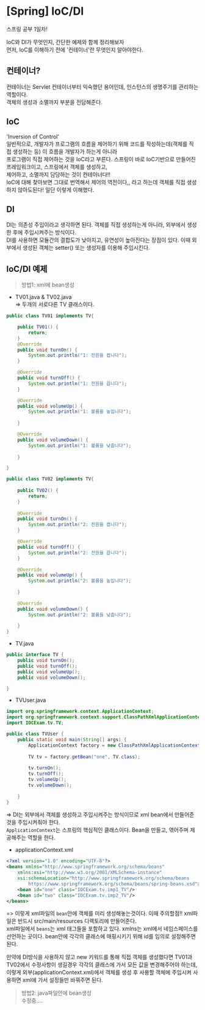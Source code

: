 # [Spring] IoC/DI  
스프링 공부 1일차!     

IoC와 DI가 무엇인지, 간단한 예제와 함께 정리해보자  
먼저, IoC를 이해하기 전에 '컨테이너'란 무엇인지 알아야한다.  

## 컨테이너?
컨테이너는 Servlet 컨테이너부터 익숙했던 용어인데, 인스턴스의 생명주기를 관리하는 역할이다.  
객체의 생성과 소멸까지 부분을 전담해준다.  

## IoC  
'Inversion of Control'  
일반적으로, 개발자가 프로그램의 흐름을 제어하기 위해 코드를 작성하는데(객체를 직접 생성하는 등) 이 흐름을 개발자가 하는게 아니라  
프로그램이 직접 제어하는 것을 IoC라고 부른다. 스프링이 바로 IoC기반으로 만들어진 프레임워크이고, 스프링에서 객체를 생성하고,  
제어하고, 소멸까지 담당하는 것이 컨테이너다!!  
IoC에 대해 찾아보면 그대로 번역해서 제어의 역전이다,, 라고 하는데 객체를 직접 생성하지 않아도된다! 일단 이렇게 이해했다.  

## DI
DI는 의존성 주입이라고 생각하면 된다. 객체를 직접 생성하는게 아니라, 외부에서 생성한 후에 주입시켜주는 방식이다.  
DI를 사용하면 모듈간의 결합도가 낮아지고, 유연성이 높아진다는 장점이 있다. 이때 외부에서 생성된 객체는 setter() 또는 생성자를 이용해 주입시킨다.  

## IoC/DI 예제  
> 방법1: xml에 bean생성  
- TV01.java & TV02.java  
=> 두개의 서로다른 TV 클래스이다.  
```java
public class TV01 implements TV{

	public TV01() {
		return;
	}
	@Override
	public void turnOn() {
		System.out.println("1: 전원을 켭니다");		
	}

	@Override
	public void turnOff() {
		System.out.println("1: 전원을 끕니다");		
	}

	@Override
	public void volumeUp() {
		System.out.println("1: 볼륨을 높입니다");
		
	}

	@Override
	public void volumeDown() {
		System.out.println("1: 볼륨을 낮춥니다");
		
	}

}
```
```java
public class TV02 implements TV{
	
	public TV02() {
		return;
	}
	
	@Override
	public void turnOn() {
		System.out.println("2: 전원을 켭니다");		
	}

	@Override
	public void turnOff() {
		System.out.println("2: 전원을 끕니다");		
	}

	@Override
	public void volumeUp() {
		System.out.println("2: 볼륨을 높입니다");
		
	}

	@Override
	public void volumeDown() {
		System.out.println("2: 볼륨을 낮춥니다");
		
	}
}
```
- TV.java  
```java
public interface TV {
	public void turnOn();
	public void turnOff();
	public void volumeUp();
	public void volumeDown();

}
```
- TVUser.java
```java
import org.springframework.context.ApplicationContext;
import org.springframework.context.support.ClassPathXmlApplicationContext;
import IOCExam.tv.TV;

public class TVUser {
	public static void main(String[] args) {
		ApplicationContext factory = new ClassPathXmlApplicationContext("applicationContext.xml");
	
		TV tv = factory.getBean("one", TV.class);
		
		tv.turnOn();
		tv.turnOff();
		tv.volumeUp();
		tv.volumeDown();
		
	}
}
```
=> DI는 외부에서 객체를 생성하고 주입시켜주는 방식이므로 xml bean에서 만들어준 것을 주입시켜줘야 한다.  
`ApplicationContext`는 스프링의 핵심적인 클래스이다. Bean을 만들고, 엮어주며 제공해주는 역할을 한다.  

- applicationContext.xml  
```xml
<?xml version="1.0" encoding="UTF-8"?>
<beans xmlns="http://www.springframework.org/schema/beans"
    xmlns:xsi="http://www.w3.org/2001/XMLSchema-instance"
    xsi:schemaLocation="http://www.springframework.org/schema/beans
        https://www.springframework.org/schema/beans/spring-beans.xsd">
	<bean id="one" class="IOCExam.tv.imp1_TV"/>
	<bean id="two" class="IOCExam.tv.imp2_TV"/>
</beans>
```
=> 이렇게 xml파일의 `bean`안에 객체를 미리 생성해놓는것이다. 이때 주의할점!! xml파일은 반드시 src/main/resources 디렉토리에 만들어준다.  
xml파일에서 `beans`는 xml 태그들을 포함하고 있다. xmlns는 xml에서 네임스페이스를 선언하는 곳이다. bean안에 각각의 클래스에 매핑시키기 위해 id를 임의로 설정해주면 된다.  

만약에 DI방식을 사용하지 않고 new 키워드를 통해 직접 객체를 생성했다면 TV01과 TV02에서 수정사항이 생길경우 각각의 클래스에 가서 모든 값을 변경해주어야 하는데,  
이렇게 외부(applicationContext.xml)에서 객체를 생성 후 사용할 객체에 주입시켜 사용하면 xml에 가서 설정들만 바꿔주면 된다.  

> 방법2: java파일안에 bean생성  
수정중....  
